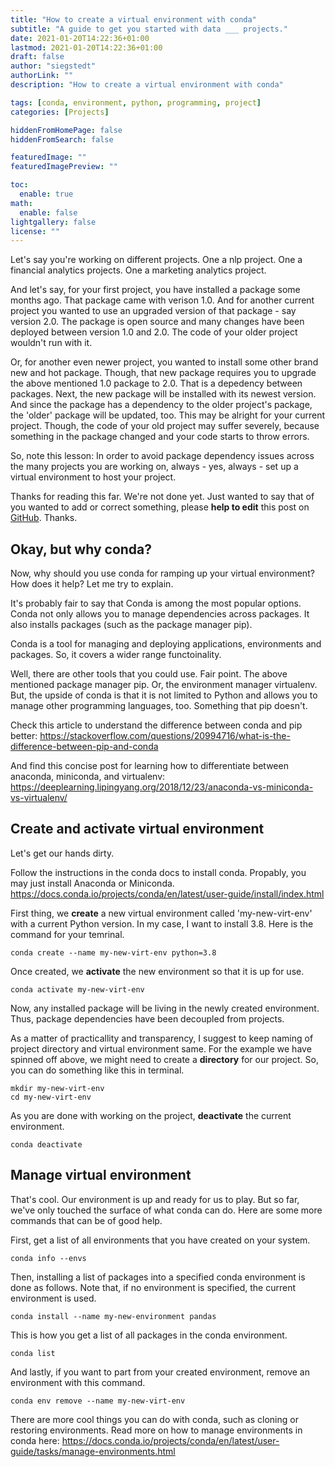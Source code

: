 ```yaml
---
title: "How to create a virtual environment with conda"
subtitle: "A guide to get you started with data ___ projects."
date: 2021-01-20T14:22:36+01:00
lastmod: 2021-01-20T14:22:36+01:00
draft: false
author: "siegstedt"
authorLink: ""
description: "How to create a virtual environment with conda"

tags: [conda, environment, python, programming, project]
categories: [Projects]

hiddenFromHomePage: false
hiddenFromSearch: false

featuredImage: ""
featuredImagePreview: ""

toc:
  enable: true
math:
  enable: false
lightgallery: false
license: ""
---
```


Let's say you're working on different projects. One a nlp project. One a financial analytics projects. One a marketing analytics project.
<!--more-->

And let's say, for your first project, you have installed a package some months ago. That package came with verison 1.0. And for another current project you wanted to use an upgraded version of that package - say version 2.0. The package is open source and many changes have been deployed between version 1.0 and 2.0. The code of your older project wouldn't run with it.

Or, for another even newer project, you wanted to install some other brand new and hot package. Though, that new package requires you to upgrade the above mentioned 1.0 package to 2.0. That is a depedency between packages. Next, the new package will be installed with its newest version. And since the package has a dependency to the older project's package, the 'older' package will be updated, too. This may be alright for your current project. Though, the code of your old project may suffer severely, because something in the package changed and your code starts to throw errors.

So, note this lesson: In order to avoid package dependency issues across the many projects you are working on, always - yes, always - set up a virtual environment to host your project.

Thanks for reading this far. We're not done yet. Just wanted to say that of you wanted to add or correct something, please **help to edit** this post on [GitHub](https://github.com/siegstedt/machinemind/blob/main/content/posts/how-to-virtual-env-with-conda.md). Thanks.

## Okay, but why conda?

Now, why should you use conda for ramping up your virtual environment? How does it help? Let me try to explain.

It's probably fair to say that Conda is among the most popular options. Conda not only allows you to manage dependencies across packages. It also installs packages (such as the package manager pip).

Conda is a tool for managing and deploying applications, environments and packages. So, it covers a wider range functoinality.

Well, there are other tools that you could use. Fair point. The above mentioned package manager pip. Or, the environment manager virtualenv. But, the upside of conda is that it is not limited to Python and allows you to manage other programming languages, too. Something that pip doesn't.

Check this article to understand the difference between conda and pip better:
https://stackoverflow.com/questions/20994716/what-is-the-difference-between-pip-and-conda

And find this concise post for learning how to differentiate between anaconda, miniconda, and virtualenv:
https://deeplearning.lipingyang.org/2018/12/23/anaconda-vs-miniconda-vs-virtualenv/

## Create and activate virtual environment

Let's get our hands dirty.

Follow the instructions in the conda docs to install conda. Propably, you may just install Anaconda or Miniconda.
https://docs.conda.io/projects/conda/en/latest/user-guide/install/index.html

First thing, we **create** a new virtual environment called 'my-new-virt-env' with a current Python version. In my case, I want to install 3.8. Here is the command for your temrinal.
```
conda create --name my-new-virt-env python=3.8
```

Once created, we **activate** the new environment so that it is up for use.
```
conda activate my-new-virt-env
```

Now, any installed package will be living in the newly created environment. Thus, package dependencies have been decoupled from projects.

As a matter of practicallity and transparency, I suggest to keep naming of project directory and virtual environment same. For the example we have spinned off above, we might need to create a **directory** for our project. So, you can do something like this in terminal.
```
mkdir my-new-virt-env
cd my-new-virt-env
```

As you are done with working on the project, **deactivate** the current environment.
```
conda deactivate
```

## Manage virtual environment

That's cool. Our environment is up and ready for us to play. But so far, we've only touched the surface of what conda can do. Here are some more commands that can be of good help.

First, get a list of all environments that you have created on your system.
```
conda info --envs
```

Then, installing a list of packages into a specified conda environment is done as follows. Note that, if no environment is specified, the current environment is used.
```
conda install --name my-new-environment pandas
```

This is how you get a list of all packages in the conda environment.
```
conda list
```

And lastly, if you want to part from your created environment, remove an environment with this command.
```
conda env remove --name my-new-virt-env
```

There are more cool things you can do with conda, such as cloning or restoring environments. Read more on how to manage environments in conda here:
https://docs.conda.io/projects/conda/en/latest/user-guide/tasks/manage-environments.html
